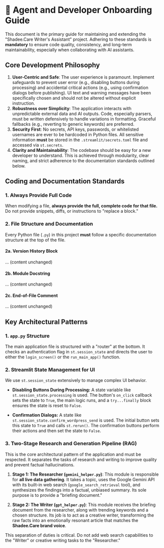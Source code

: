
# 🤖 Agent and Developer Onboarding Guide

This document is the primary guide for maintaining and extending the "Shadee.Care Writer's Assistant" project. Adhering to these standards is **mandatory** to ensure code quality, consistency, and long-term maintainability, especially when collaborating with AI assistants.

## Core Development Philosophy

1.  **User-Centric and Safe**: The user experience is paramount. Implement safeguards to prevent user error (e.g., disabling buttons during processing) and accidental critical actions (e.g., using confirmation dialogs before publishing). UI text and warning messages have been specifically chosen and should not be altered without explicit instruction.
2.  **Robustness over Simplicity**: The application interacts with unpredictable external data and AI outputs. Code, especially parsers, must be written defensively to handle variations in formatting. Graceful fallbacks (e.g., reverting to generic keywords) are preferred.
3.  **Security First**: No secrets, API keys, passwords, or whitelisted usernames are ever to be hardcoded in Python files. All sensitive information **must** be stored in the `.streamlit/secrets.toml` file and accessed via `st.secrets`.
4.  **Clarity and Maintainability**: The codebase should be easy for a new developer to understand. This is achieved through modularity, clear naming, and strict adherence to the documentation standards outlined below.

## Coding and Documentation Standards

### 1. Always Provide Full Code

When modifying a file, **always provide the full, complete code for that file.** Do not provide snippets, diffs, or instructions to "replace a block."

### 2. File Structure and Documentation

Every Python file (`.py`) in this project **must** follow a specific documentation structure at the top of the file.

#### 2a. Version History Block
... (content unchanged)

#### 2b. Module Docstring
... (content unchanged)

#### 2c. End-of-File Comment
... (content unchanged)

## Key Architectural Patterns

### 1. `app.py` Structure

The main application file is structured with a "router" at the bottom. It checks an authentication flag in `st.session_state` and directs the user to either the `login_screen()` or the `run_main_app()` function.

### 2. Streamlit State Management for UI

We use `st.session_state` extensively to manage complex UI behavior.

-   **Disabling Buttons During Processing:** A state variable like `st.session_state.processing` is used. The button's `on_click` callback sets the state to `True`, the main logic runs, and a `try...finally` block ensures the state is reset to `False`.

-   **Confirmation Dialogs:** A state like `st.session_state.confirm_wordpress_send` is used. The initial button sets this state to `True` and calls `st.rerun()`. The confirmation buttons perform their actions and then set the state to `False`.

### 3. Two-Stage Research and Generation Pipeline (RAG)

This is the core architectural pattern of the application and must be respected. It separates the tasks of research and writing to improve quality and prevent factual hallucinations.

1.  **Stage 1: The Researcher (`gemini_helper.py`)**: This module is responsible for **all live data gathering**. It takes a topic, uses the Google Gemini API with its built-in web search (`google_search_retrieval` tool), and synthesizes the findings into a factual, unbiased summary. Its sole purpose is to provide a "briefing document."

2.  **Stage 2: The Writer (`gpt_helper.py`)**: This module receives the briefing document from the researcher, along with trending keywords and a chosen structure. Its job is to act as a creative writer, transforming the raw facts into an emotionally resonant article that matches the **Shadee.Care brand voice**.

This separation of duties is critical. Do not add web search capabilities to the "Writer" or creative writing tasks to the "Researcher."
